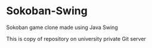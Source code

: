 # Sokoban-Swing
Sokoban game clone made using Java Swing

This is copy of repository on university private Git server
